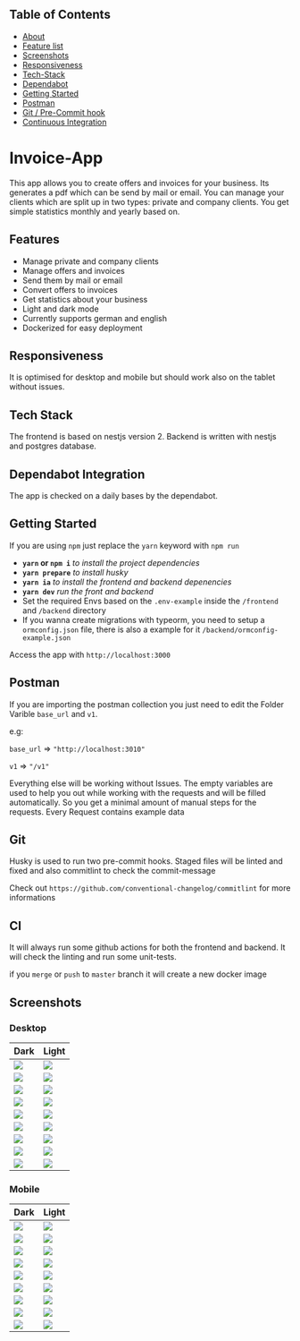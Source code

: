 ## Table of Contents

  - [About](#invoice-app)
  - [Feature list](#features)
  - [Screenshots](#screenshots)
  - [Responsiveness](#responsiveness)
  - [Tech-Stack](#tech-stack)
  - [Dependabot](#dependabot-integration)
  - [Getting Started](#getting-started)
  - [Postman](#postman)
  - [Git / Pre-Commit hook](#git)
  - [Continuous Integration](#ci)

# Invoice-App
This app allows you to create offers and invoices for your business. Its generates a pdf which can be send by mail or email. You can manage your clients which are split up in two types: private and company clients.
You get simple statistics monthly and yearly based on.

## Features
- Manage private and company clients
- Manage offers and invoices
- Send them by mail or email
- Convert offers to invoices
- Get statistics about your business
- Light and dark mode
- Currently supports german and english
- Dockerized for easy deployment

## Responsiveness
It is optimised for desktop and mobile but should work also on the tablet without issues.

## Tech Stack
The frontend is based on nestjs version 2. Backend is written with nestjs and postgres database.

## Dependabot Integration
The app is checked on a daily bases by the dependabot.

## Getting Started
If you are using `npm` just replace the `yarn` keyword with `npm run`

- **`yarn` or `npm i`** *to install the project dependencies*
- **`yarn prepare`** *to install husky*
- **`yarn ia`** *to install the frontend and backend depenencies*
- **`yarn dev`** *run the front and backend*
- Set the required Envs based on the `.env-example` inside the `/frontend` and `/backend` directory
- If you wanna create migrations with typeorm, you need to setup a `ormconfig.json` file, there is also a example for it `/backend/ormconfig-example.json`

Access the app with `http://localhost:3000`

## Postman
If you are importing the postman collection you just need to edit the Folder Varible `base_url` and `v1`. 

e.g:

`base_url` => `"http://localhost:3010"`

`v1` => `"/v1"`

Everything else will be working without Issues. The empty variables are used to help you out while working with the requests and will be filled automatically. So you get a minimal amount of manual steps for the requests. Every Request contains example data

## Git
Husky is used to run two pre-commit hooks. Staged files will be linted and fixed and also commitlint to check the commit-message

Check out `https://github.com/conventional-changelog/commitlint` for more informations

## CI
It will always run some github actions for both the frontend and backend. It will check the linting and run some unit-tests.

if you `merge` or `push` to `master` branch it will create a new docker image

## Screenshots
### Desktop
| Dark | Light |
| ---- | ----- |
| ![](https://invoice-app.pscl.dev/statistics_view_dark.png) | ![](https://invoice-app.pscl.dev/statistics_view_light.png) |
| ![](https://invoice-app.pscl.dev/client_view_dark.png) | ![](https://invoice-app.pscl.dev/client_view_light.png) |
| ![](https://invoice-app.pscl.dev/client_edit_dark.png) | ![](https://invoice-app.pscl.dev/client_edit_light.png) |
| ![](https://invoice-app.pscl.dev/document_view_dark.png) | ![](https://invoice-app.pscl.dev/document_view_light.png) |
| ![](https://invoice-app.pscl.dev/document_edit_dark.png) | ![](https://invoice-app.pscl.dev/document_edit_light.png) |
| ![](https://invoice-app.pscl.dev/document_send_dark.png) | ![](https://invoice-app.pscl.dev/document_send_light.png) |
| ![](https://invoice-app.pscl.dev/document_create_dark_1.png) | ![](https://invoice-app.pscl.dev/document_create_light_1.png) |
| ![](https://invoice-app.pscl.dev/document_create_dark_2.png) | ![](https://invoice-app.pscl.dev/document_create_light_2.png) |
| ![](https://invoice-app.pscl.dev/settings_view_dark.png) | ![](https://invoice-app.pscl.dev/settings_view_light.png) |
### Mobile
| Dark | Light |
| ---- | ----- |
| ![](https://invoice-app.pscl.dev/statistics_view_dark_mobile.png) | ![](https://invoice-app.pscl.dev/statistics_view_light_mobile.png) |
| ![](https://invoice-app.pscl.dev/client_view_dark_mobile.png) | ![](https://invoice-app.pscl.dev/client_view_light_mobile.png) |
| ![](https://invoice-app.pscl.dev/client_edit_dark_mobile.png) | ![](https://invoice-app.pscl.dev/client_edit_light_mobile.png) |
| ![](https://invoice-app.pscl.dev/document_view_dark_mobile.png) | ![](https://invoice-app.pscl.dev/document_view_light_mobile.png) |
| ![](https://invoice-app.pscl.dev/document_edit_dark_mobile.png) | ![](https://invoice-app.pscl.dev/document_edit_light_mobile.png) |
| ![](https://invoice-app.pscl.dev/document_send_dark_mobile.png) | ![](https://invoice-app.pscl.dev/document_send_light_mobile.png) |
| ![](https://invoice-app.pscl.dev/document_create_dark_1_mobile.png) | ![](https://invoice-app.pscl.dev/document_create_light_1_mobile.png) |
| ![](https://invoice-app.pscl.dev/document_create_dark_2_mobile.png) | ![](https://invoice-app.pscl.dev/document_create_light_2_mobile.png) |
| ![](https://invoice-app.pscl.dev/settings_view_dark_mobile.png) | ![](https://invoice-app.pscl.dev/settings_view_light_mobile.png) |
